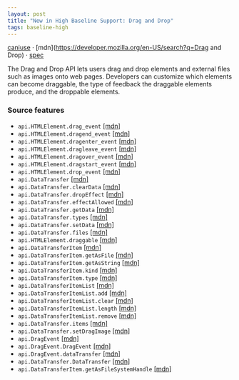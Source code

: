```yaml
---
layout: post
title: "New in High Baseline Support: Drag and Drop"
tags: baseline-high
---
```


[caniuse](https://caniuse.com/?search=draganddrop) · [mdn](https://developer.mozilla.org/en-US/search?q=Drag and Drop) · [spec](https://html.spec.whatwg.org/multipage/dnd.html#dnd)

The Drag and Drop API lets users drag and drop elements and external files such as images onto web pages. Developers can customize which elements can become draggable, the type of feedback the draggable elements produce, and the droppable elements.

### Source features

- ``api.HTMLElement.drag_event`` [[mdn]](https://developer.mozilla.org/en-US/search?q=api.HTMLElement.drag_event)
- ``api.HTMLElement.dragend_event`` [[mdn]](https://developer.mozilla.org/en-US/search?q=api.HTMLElement.dragend_event)
- ``api.HTMLElement.dragenter_event`` [[mdn]](https://developer.mozilla.org/en-US/search?q=api.HTMLElement.dragenter_event)
- ``api.HTMLElement.dragleave_event`` [[mdn]](https://developer.mozilla.org/en-US/search?q=api.HTMLElement.dragleave_event)
- ``api.HTMLElement.dragover_event`` [[mdn]](https://developer.mozilla.org/en-US/search?q=api.HTMLElement.dragover_event)
- ``api.HTMLElement.dragstart_event`` [[mdn]](https://developer.mozilla.org/en-US/search?q=api.HTMLElement.dragstart_event)
- ``api.HTMLElement.drop_event`` [[mdn]](https://developer.mozilla.org/en-US/search?q=api.HTMLElement.drop_event)
- ``api.DataTransfer`` [[mdn]](https://developer.mozilla.org/en-US/search?q=api.DataTransfer)
- ``api.DataTransfer.clearData`` [[mdn]](https://developer.mozilla.org/en-US/search?q=api.DataTransfer.clearData)
- ``api.DataTransfer.dropEffect`` [[mdn]](https://developer.mozilla.org/en-US/search?q=api.DataTransfer.dropEffect)
- ``api.DataTransfer.effectAllowed`` [[mdn]](https://developer.mozilla.org/en-US/search?q=api.DataTransfer.effectAllowed)
- ``api.DataTransfer.getData`` [[mdn]](https://developer.mozilla.org/en-US/search?q=api.DataTransfer.getData)
- ``api.DataTransfer.types`` [[mdn]](https://developer.mozilla.org/en-US/search?q=api.DataTransfer.types)
- ``api.DataTransfer.setData`` [[mdn]](https://developer.mozilla.org/en-US/search?q=api.DataTransfer.setData)
- ``api.DataTransfer.files`` [[mdn]](https://developer.mozilla.org/en-US/search?q=api.DataTransfer.files)
- ``api.HTMLElement.draggable`` [[mdn]](https://developer.mozilla.org/en-US/search?q=api.HTMLElement.draggable)
- ``api.DataTransferItem`` [[mdn]](https://developer.mozilla.org/en-US/search?q=api.DataTransferItem)
- ``api.DataTransferItem.getAsFile`` [[mdn]](https://developer.mozilla.org/en-US/search?q=api.DataTransferItem.getAsFile)
- ``api.DataTransferItem.getAsString`` [[mdn]](https://developer.mozilla.org/en-US/search?q=api.DataTransferItem.getAsString)
- ``api.DataTransferItem.kind`` [[mdn]](https://developer.mozilla.org/en-US/search?q=api.DataTransferItem.kind)
- ``api.DataTransferItem.type`` [[mdn]](https://developer.mozilla.org/en-US/search?q=api.DataTransferItem.type)
- ``api.DataTransferItemList`` [[mdn]](https://developer.mozilla.org/en-US/search?q=api.DataTransferItemList)
- ``api.DataTransferItemList.add`` [[mdn]](https://developer.mozilla.org/en-US/search?q=api.DataTransferItemList.add)
- ``api.DataTransferItemList.clear`` [[mdn]](https://developer.mozilla.org/en-US/search?q=api.DataTransferItemList.clear)
- ``api.DataTransferItemList.length`` [[mdn]](https://developer.mozilla.org/en-US/search?q=api.DataTransferItemList.length)
- ``api.DataTransferItemList.remove`` [[mdn]](https://developer.mozilla.org/en-US/search?q=api.DataTransferItemList.remove)
- ``api.DataTransfer.items`` [[mdn]](https://developer.mozilla.org/en-US/search?q=api.DataTransfer.items)
- ``api.DataTransfer.setDragImage`` [[mdn]](https://developer.mozilla.org/en-US/search?q=api.DataTransfer.setDragImage)
- ``api.DragEvent`` [[mdn]](https://developer.mozilla.org/en-US/search?q=api.DragEvent)
- ``api.DragEvent.DragEvent`` [[mdn]](https://developer.mozilla.org/en-US/search?q=api.DragEvent.DragEvent)
- ``api.DragEvent.dataTransfer`` [[mdn]](https://developer.mozilla.org/en-US/search?q=api.DragEvent.dataTransfer)
- ``api.DataTransfer.DataTransfer`` [[mdn]](https://developer.mozilla.org/en-US/search?q=api.DataTransfer.DataTransfer)
- ``api.DataTransferItem.getAsFileSystemHandle`` [[mdn]](https://developer.mozilla.org/en-US/search?q=api.DataTransferItem.getAsFileSystemHandle)

